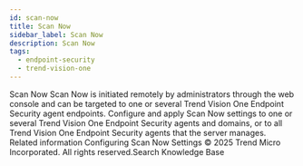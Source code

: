 ```yaml
---
id: scan-now
title: Scan Now
sidebar_label: Scan Now
description: Scan Now
tags:
  - endpoint-security
  - trend-vision-one
---
```


 Scan Now Scan Now is initiated remotely by administrators through the web console and can be targeted to one or several Trend Vision One Endpoint Security agent endpoints. Configure and apply Scan Now settings to one or several Trend Vision One Endpoint Security agents and domains, or to all Trend Vision One Endpoint Security agents that the server manages. Related information Configuring Scan Now Settings © 2025 Trend Micro Incorporated. All rights reserved.Search Knowledge Base